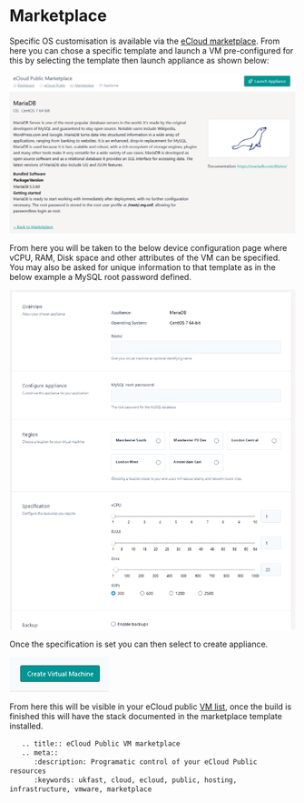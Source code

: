 # Marketplace

Specific OS customisation is available via the [eCloud marketplace](https://portal.ans.co.uk/ecloud-public/marketplace). From here you can chose a specific template and launch a VM pre-configured for this by selecting the template then launch appliance as shown below:

![launchAppliance](files/launchAppliance.png)

From here you will be taken to the below device configuration page where vCPU, RAM, Disk space and other attributes of the VM can be specified. You may also be asked for unique information to that template as in the below example a MySQL root password defined.

![applianceConfig](files/applianceConfig.png)

Once the specification is set you can then select to create appliance.

![createbutton](files/createbutton.png)

From here this will be visible in your eCloud public [VM list](https://portal.ans.co.uk/ecloud-public), once the build is finished this will have the stack documented in the marketplace template installed.

```eval_rst
   .. title:: eCloud Public VM marketplace
   .. meta::
      :description: Programatic control of your eCloud Public resources
      :keywords: ukfast, cloud, ecloud, public, hosting, infrastructure, vmware, marketplace
```

